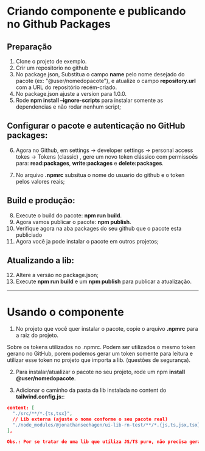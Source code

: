 # Criando componente e publicando no Github Packages

## Preparação

1. Clone o projeto de exemplo.
2. Crir um repositorio no github
3. No package.json, Substitua o campo **name** pelo nome desejado do pacote (ex: "@user/nomedopacote"), e atualize o campo **repository.url** com a URL do repositório recém-criado.
4. No package.json ajuste a version para 1.0.0.
5. Rode **npm install –ignore-scripts** para instalar somente as dependencias e não rodar nenhum script;

## Configurar o pacote e autenticação no GitHub packages:

6. Agora no Github, em settings -> developer settings -> personal access tokes -> Tokens (classic) , gere um novo token clássico com permissoẽs para: **read:packages**, **write:packages** e **delete:packages**.

7. No arquivo **.npmrc** subsitua o nome do usuario do github e o token pelos valores reais;

## Build e produção:

8. Execute o build do pacote: **npm run build**.
9. Agora vamos publicar o pacote: **npm publish**.
10. Verifique agora na aba packages do seu github que o pacote esta publiciado
11. Agora você ja pode instalar o pacote em outros projetos;

## Atualizando a lib:

12. Altere a versão no package.json;
13. Execute **npm run build** e um **npm publish** para publicar a atualização.

---

# Usando o componente

1. No projeto que você quer instalar o pacote, copie o arquivo **.npmrc** para a raiz do projeto.

Sobre os tokens utilizados no .npmrc. Podem ser utilizados o mesmo token gerano no GitHub, porem podemos gerar um token somente para leitura e utilizar esse token no projeto que importa a lib. (questões de segurança).

2. Para instalar/atualizar o pacote no seu projeto, rode um npm **install @user/nomedopacote**.

3. Adicionar o caminho da pasta da lib instalada no content do **tailwind.config.js:**:

```json
content: [
  "./src/**/*.{ts,tsx}",
  // Lib externa (ajuste o nome conforme o seu pacote real)
  "./node_modules/@jonathanseehagen/ui-lib-rn-test/**/*.{js,ts,jsx,tsx}",
],

Obs.: Por se tratar de uma lib que utiliza JS/TS puro, não precisa gerar a build novamente.
```
